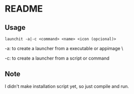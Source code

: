 # README

## Usage

```
launchit -a|-c <command> <name> <icon (opcional)>
```

-a: to create a launcher from a executable or appimage \

-c: to create a launcher from a script or command

## Note

I didn't make installation script yet, so just compile and run.


